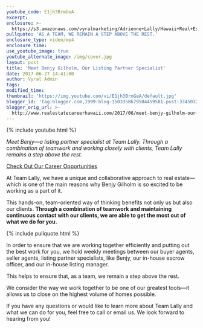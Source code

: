 ```yaml
---
youtube_code: E1jh3BrmGeA
excerpt:
enclosure: >-
  https://s3.amazonaws.com/vyralmarketing/Adrienne+Lally/Hawaii+Real+Estate+Agents-+Meet+listing+partner+specialist+Benjy.mp4
pullquote: 'AS A TEAM, WE REMAIN A STEP ABOVE THE REST.'
enclosure_type: video/mp4
enclosure_time:
use_youtube_image: true
youtube_alternate_image: /img/cover.jpg
layout: post
title: 'Meet Benjy Gilholm, Our Listing Partner Specialist'
date: 2017-06-27 14:41:00
author: Vyral Admin
tags:
modified_time:
thumbnail: 'https://img.youtube.com/vi/E1jh3BrmGeA/default.jpg'
blogger_id: 'tag:blogger.com,1999:blog-1503358679504459581.post-3345032063102488357'
blogger_orig_url: >-
  http://www.realestatecareerhawaii.com/2017/06/meet-benjy-gilholm-our-listing-partner.html
---
```



{% include youtube.html %}

*Meet Benjy—a listing partner specialist at Team Lally. Through a combination of teamwork and working closely with clients, Team Lally remains a step above the rest.*

[Check Out Our Career Opportunities](https://www.teamlally.com/open-positions.php)

At Team Lally, we have a unique and collaborative approach to real estate—which is one of the main reasons why Benjy Gilholm is so excited to be working as a part of it.

This hands-on, team-oriented way of thinking benefits not only us but also our clients. **Through a combination of teamwork and maintaining continuous contact with our clients, we are able to get the most out of what we do for you.**

{% include pullquote.html %}

In order to ensure that we are working together efficiently and putting out the best work for you, we hold weekly meetings between our buyer agents, seller agents, listing partner specialists, like Benjy, our in-house escrow officer, and our in-house listing manager.

This helps to ensure that, as a team, we remain a step above the rest.

We consider the way we work together to be one of our greatest tools—it allows us to close on the highest volume of homes possible.

If you have any questions or would like to learn more about Team Lally and what we can do for you, feel free to call or email us. We look forward to hearing from you!